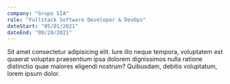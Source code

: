 ```yaml
---
company: "Grupo SIA"
role: "Fullstack Software Developer & DevOps"
dateStart: "05/01/2021"
dateEnd: "09/20/2021"
---
```


Sit amet consectetur adipisicing elit. Iure illo neque tempora, voluptatem est quaerat voluptas praesentium ipsa dolorem dignissimos nulla ratione distinctio quae maiores eligendi nostrum? Quibusdam, debitis voluptatum, lorem ipsum dolor.